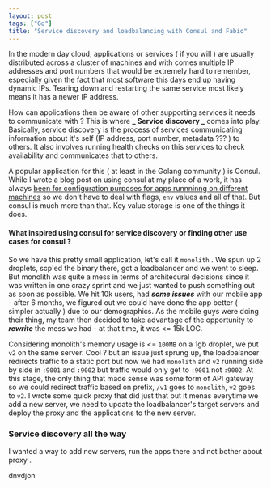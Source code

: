 ```yaml
---
layout: post
tags: ["Go"]
title: "Service discovery and loadbalancing with Consul and Fabio"
---
```


In the modern day cloud, applications or services ( if you will ) are usually distributed across a
cluster of machines and with comes multiple IP addresses and port numbers that would be extremely hard
to remember, especially given the fact that most software this days end up having dynamic IPs. Tearing
down and restarting the same service most likely means it has a newer IP address.

How can applications then be aware of other supporting services it needs to communicate with ? This is where
**_ Service discovery _** comes into play. Basically, service discovery is the process of services communicating
information about it's self (IP address, port number, metadata ??? ) to others. It also involves running health checks
on this services to check availability and communicates that to others.

A popular application for this ( at least in the Golang community ) is Consul. While I wrote a blog post on using consul at
my place of a work, it has always [been for configuration purposes for apps runnninng on different machines][consul_kv]
so we don't have to deal with flags, `env` values and all of that. But consul is much more than that. Key value storage
is one of the things it does.

#### What inspired using consul for service discovery or finding other use cases for consul ?

So we have this pretty small application, let's call it `monolith` . We spun up 2 droplets, scp'ed the binary there,
got a loadbalancer and we went to sleep. But monolith was quite a mess in terms of architecural decisions
since it was written in one crazy sprint and we just wanted to push something out as soon as possible. We hit 10k
users, had **_some issues_** with our mobile app - after 6 months, we figured out we could have done the app better
( simpler actually ) due to our demographics. As the mobile guys were doing their thing, my team then decided to take
advantage of the opportunity to **_rewrite_** the mess we had - at that time, it was <= 15k LOC.

Considering monolith's memory usage is <= `100MB` on a 1gb droplet, we put `v2` on the same server.
Cool ? but an issue just sprung up, the loadbalancer redirects traffic to a static port but now we
had `monolith` and `v2` running side by side in `:9001` and `:9002` but traffic would only get to `:9001`
not `:9002`. At this stage, the only thing that made sense was some form of API gateway so we could redirect traffic based
on prefix, `/v1` goes to `monolith`, `v2` goes to `v2`. I wrote some quick proxy that did just that but it menas
everytime we add a new server, we need to update the loadbalancer's target servers and deploy the proxy and the
applications to the new server.

### Service discovery all the way

I wanted a way to add new servers, run the apps there and not bother about proxy .

dnvdjon

[consul_kv]: /blog/2017/08/09/composable-go-interfaces
